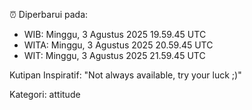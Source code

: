 ⏰ Diperbarui pada:
- WIB: Minggu, 3 Agustus 2025 19.59.45 UTC
- WITA: Minggu, 3 Agustus 2025 20.59.45 UTC
- WIT: Minggu, 3 Agustus 2025 21.59.45 UTC

Kutipan Inspiratif:
"Not always available, try your luck ;)"


Kategori: attitude

